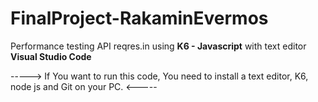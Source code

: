 # FinalProject-RakaminEvermos
Performance testing API reqres.in using **K6 - Javascript** with text editor **Visual Studio Code**

-----> If You want to run this code, You need to install a text editor, K6, node js and Git on your PC. <-----
